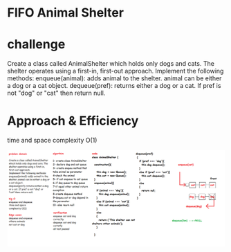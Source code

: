 
# FIFO Animal Shelter

# challenge

Create a class called AnimalShelter which holds only dogs and cats. The shelter operates using a first-in, first-out approach.
Implement the following methods:
enqueue(animal): adds animal to the shelter. animal can be either a dog or a cat object.
dequeue(pref): returns either a dog or a cat. If pref is not "dog" or "cat" then return null.


# Approach & Efficiency
time and space complexity O(1)


![codechallenge12](../../images/code12.png)
